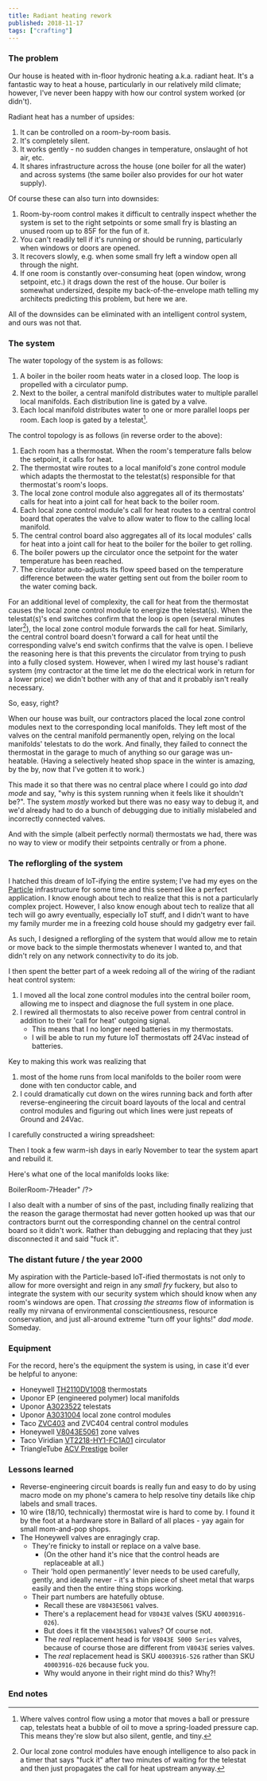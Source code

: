 ```yaml
---
title: Radiant heating rework
published: 2018-11-17
tags: ["crafting"]
---
```


### The problem

Our house is heated with in-floor hydronic heating a.k.a. radiant heat. It's a fantastic way to heat a house,
particularly in our relatively mild climate; however, I've never been happy with how our control system worked (or didn't).

Radiant heat has a number of upsides:

1. It can be controlled on a room-by-room basis.
1. It's completely silent.
1. It works gently - no sudden changes in temperature, onslaught of hot air, etc.
1. It shares infrastructure across the house (one boiler for all the water) and across systems (the same boiler also provides for our hot water supply).

Of course these can also turn into downsides:

1. Room-by-room control makes it difficult to centrally inspect whether the system is set to the right setpoints or some small fry is blasting an unused room up to 85F for the fun of it.
1. You can't readily tell if it's running or should be running, particularly when windows or doors are opened.
1. It recovers slowly, e.g. when some small fry left a window open all through the night.
1. If one room is constantly over-consuming heat (open window, wrong setpoint, etc.) it drags down the rest of the house. Our boiler is somewhat undersized, despite my back-of-the-envelope math telling my architects predicting this problem, but here we are.

All of the downsides can be eliminated with an intelligent control system, and ours was not that.

### The system

The water topology of the system is as follows:

1. A boiler in the boiler room heats water in a closed loop. The loop is propelled with a circulator pump.
1. Next to the boiler, a central manifold distributes water to multiple parallel local manifolds. Each distribution line is gated by a valve.
1. Each local manifold distributes water to one or more parallel loops per room. Each loop is gated by a telestat[^1].

The control topology is as follows (in reverse order to the above):

1. Each room has a thermostat. When the room's temperature falls below the setpoint, it calls for heat.
1. The thermostat wire routes to a local manifold's zone control module which adapts the thermostat to the telestat(s) responsible for that thermostat's room's loops.
1. The local zone control module also aggregates all of its thermostats' calls for heat into a joint call for heat back to the boiler room.
1. Each local zone control module's call for heat routes to a central control board that operates the valve to allow water to flow to the calling local manifold.
1. The central control board also aggregates all of its local modules' calls for heat into a joint call for heat to the boiler for the boiler to get rolling.
1. The boiler powers up the circulator once the setpoint for the water temperature has been reached.
1. The circulator auto-adjusts its flow speed based on the temperature difference between the water getting sent out from the boiler room to the water coming back.

For an additional level of complexity, the call for heat from the thermostat causes the local zone control module to energize the telestat(s).
When the telestat(s)'s end switches confirm that the loop is open (several minutes later[^2]), the local zone control module forwards the call for heat.
Similarly, the central control board doesn't forward a call for heat until the corresponding valve's end switch confirms that the valve is open.
I believe the reasoning here is that this prevents the circulator from trying to push into a fully closed system.
However, when I wired my last house's radiant system (my contractor at the time let me do the electrical work in return for a lower price) we didn't bother with any of that and it probably isn't really necessary.

So, easy, right?

When our house was built, our contractors placed the local zone control modules next to the corresponding local manifolds.
They left most of the valves on the central manifold permanently open, relying on the local manifolds' telestats to do the work.
And finally, they failed to connect the thermostat in the garage to much of anything so our garage was un-heatable.
(Having a selectively heated shop space in the winter is amazing, by the by, now that I've gotten it to work.)

This made it so that there was no central place where I could go into _dad mode_ and say, "why is this system running when it feels like it shouldn't be?".
The system _mostly_ worked but there was no easy way to debug it, and we'd already had to do a bunch of debugging due to initially mislabeled and incorrectly connected valves.

And with the simple (albeit perfectly normal) thermostats we had, there was no way to view or modify their setpoints centrally or from a phone.

### The reflorgling of the system

I hatched this dream of IoT-ifying the entire system;
I've had my eyes on the [Particle](https://www.particle.io/) infrastructure for some time and this seemed like a perfect application.
I know enough about tech to realize that this is not a particularly complex project.
However, I also know enough about tech to realize that all tech will go awry eventually, especially IoT stuff,
and I didn't want to have my family murder me in a freezing cold house should my gadgetry ever fail.

As such, I designed a reflorgling of the system that would allow me to retain or move back to the simple thermostats
whenever I wanted to, and that didn't rely on any network connectivity to do its job.

I then spent the better part of a week redoing all of the wiring of the radiant heat control system:

1. I moved all the local zone control modules into the central boiler room, allowing me to inspect and diagnose the full system in one place.
1. I rewired all thermostats to also receive power from central control in addition to their 'call for heat' outgoing signal.
   - This means that I no longer need batteries in my thermostats.
   - I will be able to run my future IoT thermostats off 24Vac instead of batteries.

Key to making this work was realizing that

1. most of the home runs from local manifolds to the boiler room were done with ten conductor cable, and
1. I could dramatically cut down on the wires running back and forth after reverse-engineering the circuit board layouts of the local and central control modules and figuring out which lines were just repeats of Ground and 24Vac.

I carefully constructed a wiring spreadsheet:

<?# SimpleFigure src="images/radiant-controls.png" caption="Wiring spreadsheet from thermostats to local control boards" /?>

Then I took a few warm-ish days in early November to tear the system apart and rebuild it.

<?# SimpleFigure src="images/IMG_20181117_174657.jpg" caption="Central control wiring, covers removed" /?>
<?# SimpleFigure src="images/IMG_20181117_193542.jpg" caption="Central control wiring, with covers and labels" /?>

Here's what one of the local manifolds looks like:

<?# SimpleFigure src="images/IMG_20181117_174723.jpg" caption="Local manifold <tt>BoilerRoom-7Header</tt>" /?>

I also dealt with a number of sins of the past, including finally realizing that the reason the garage thermostat
had never gotten hooked up was that our contractors burnt out the corresponding channel on the central control board
so it didn't work. Rather than debugging and replacing that they just disconnected it and said "fuck it".

### The distant future / the year 2000

My aspiration with the Particle-based IoT-ified thermostats is not only to allow for more oversight and reign in any _small fry_ fuckery,
but also to integrate the system with our security system which should know when any room's windows are open.
That _crossing the streams_ flow of information is really my nirvana of environmental conscientiousness, resource conservation,
and just all-around extreme "turn off your lights!" _dad mode_. Someday.

### Equipment

For the record, here's the equipment the system is using, in case it'd ever be helpful to anyone:

- Honeywell [TH2110DV1008](https://customer.honeywell.com/en-US/Pages/Product.aspx?cat=HonECC+Catalog&pid=TH2110DV1008/U) thermostats
- Uponor EP (engineered polymer) local manifolds
- Uponor [A3023522](https://www.supplyhouse.com/Uponor-Wirsbo-A3023522-Thermal-Actuator-Four-Wire) telestats
- Uponor [A3031004](https://www.supplyhouse.com/Uponor-Wirsbo-A3031004-Four-zone-Control-Module) local zone control modules
- Taco [ZVC403](https://www.supplyhouse.com/Taco-ZVC403-4-3-Zone-Valve-Control-Module-with-Priority) and ZVC404 central control modules
- Honeywell [V8043E5061](https://www.supplyhouse.com/Honeywell-V8043E5061-3-4-Sweat-Connection-Zone-Valve-normally-closed-w-manual-opener-8-Cv-24v) zone valves
- Taco Viridian [VT2218-HY1-FC1A01](https://www.supplyhouse.com/Taco-VT2218-HY1-FC1A01-Viridian-Delta-T-Variable-Speed-ECM-High-Efficiency-Circulator-Less-Flanges-Standard-120V) circulator
- TriangleTube [ACV Prestige](https://www.acv.com/d/asset/prestige-trimaxuser-manual-10714-bdd05e63865ae9fe112fbf0f84146b73.pdf) boiler

### Lessons learned

- Reverse-engineering circuit boards is really fun and easy to do by using macro mode on my phone's camera to help resolve tiny details like chip labels and small traces.
- 10 wire (18/10, technically) thermostat wire is hard to come by. I found it by the foot at a hardware store in Ballard of all places - yay again for small mom-and-pop shops.
- The Honeywell valves are enragingly crap.
  - They're finicky to install or replace on a valve base.
    - (On the other hand it's nice that the control heads are replaceable at all.)
  - Their 'hold open permanently' lever needs to be used carefully, gently, and ideally never - it's a thin piece of sheet metal that warps easily and then the entire thing stops working.
  - Their part numbers are hatefully obtuse.
    - Recall these are `V8043E5061` valves.
    - There's a replacement head for `V8043E` valves (SKU `40003916-026`).
    - But does it fit the `V8043E5061` valves? Of course not.
    - The _real_ replacement head is for `V8043E 5000 Series` valves, because of course those are different from `V8043E` series valves.
    - The _real_ replacement head is SKU `40003916-526` rather than SKU `40003916-026` because fuck you.
    - Why would anyone in their right mind do this? Why?!

### End notes

[^1]: Where valves control flow using a motor that moves a ball or pressure cap, telestats heat a bubble of oil to move a spring-loaded pressure cap. This means they're slow but also silent, gentle, and tiny.
[^2]: Our local zone control modules have enough intelligence to also pack in a timer that says "fuck it" after two minutes of waiting for the telestat and then just propagates the call for heat upstream anyway.
